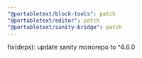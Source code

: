 ```yaml
---
"@portabletext/block-tools": patch
"@portabletext/editor": patch
"@portabletext/sanity-bridge": patch
---
```


fix(deps): update sanity monorepo to ^4.6.0
